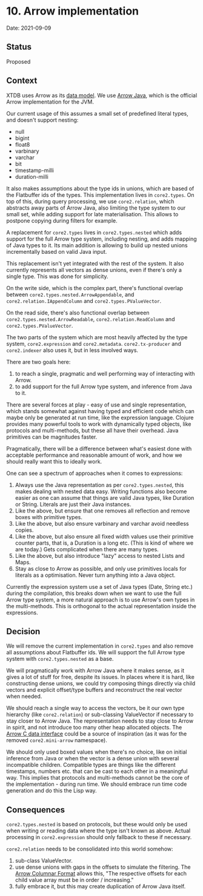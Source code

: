 # 10. Arrow implementation

Date: 2021-09-09

## Status

Proposed

## Context

XTDB uses Arrow as its [data model](0002-data-model.md). We use [Arrow
Java](https://arrow.apache.org/docs/java/index.html), which is the
official Arrow implementation for the JVM.

Our current usage of this assumes a small set of predefined literal
types, and doesn't support nesting:

- null
- bigint
- float8
- varbinary
- varchar
- bit
- timestamp-milli
- duration-milli

It also makes assumptions about the type ids in unions, which are
based of the Flatbuffer ids of the types. This implementation lives in
`core2.types`. On top of this, during query processing, we use
`core2.relation`, which abstracts away parts of Arrow Java, also
limiting the type system to our small set, while adding support for
late materialisation. This allows to postpone copying during filters
for example.

A replacement for `core2.types` lives in `core2.types.nested` which
adds support for the full Arrow type system, including nesting, and
adds mapping of Java types to it. Its main addition is allowing to
build up nested unions incrementally based on valid Java input.

This replacement isn't yet integrated with the rest of the system. It
also currently represents all vectors as dense unions, even if there's
only a single type. This was done for simplicity.

On the write side, which is the complex part, there's functional
overlap between `core2.types.nested.ArrowAppendable`, and
`core2.relation.IAppendColumn` and `core2.types.PValueVector`.

On the read side, there's also functional overlap between
`core2.types.nested.ArrowReadable`, `core2.relation.ReadColumn` and
`core2.types.PValueVector`.

The two parts of the system which are most heavily affected by the
type system, `core2.expression` and
`core2.metadata`. `core2.tx-producer` and `core2.indexer` also uses
it, but in less involved ways.

There are two goals here:

1. to reach a single, pragmatic and well performing way of interacting
   with Arrow.
2. to add support for the full Arrow type system, and inference from
   Java to it.

There are several forces at play - easy of use and single
representation, which stands somewhat against having typed and
efficient code which can maybe only be generated at run time, like the
expression language. Clojure provides many powerful tools to work with
dynamically typed objects, like protocols and multi-methods, but these
all have their overhead. Java primitives can be magnitudes faster.

Pragmatically, there will be a difference between what's easiest done
with acceptable performance and reasonable amount of work, and how we
should really want this to ideally work.

One can see a spectrum of approaches when it comes to expressions:

1. Always use the Java representation as per `core2.types.nested`,
   this makes dealing with nested data easy. Writing functions also
   become easier as one can assume that things are valid Java types,
   like Duration or String. Literals are just their Java instances.
2. Like the above, but ensure that one removes all reflection and
   remove boxes with primitive types.
3. Like the above, but also ensure varbinary and varchar avoid
   needless copies.
4. Like the above, but also ensure all fixed width values use their
   primitive counter parts, that is, a Duration is a long etc. (This
   is kind of where we are today.) Gets complicated when there are
   many types.
5. Like the above, but also introduce "lazy" access to nested Lists
   and Maps.
6. Stay as close to Arrow as possible, and only use primitives locals
   for literals as a optimisation. Never turn anything into a Java
   object.

Currently the expression system use a set of Java types (Date, String
etc.) during the compilation, this breaks down when we want to use the
full Arrow type system, a more natural approach is to use Arrow's own
types in the multi-methods. This is orthogonal to the actual
representation inside the expressions.

## Decision

We will remove the current implementation in `core2.types` and also
remove all assumptions about Flatbuffer ids. We will support the full
Arrow type system with `core2.types.nested` as a base.

We will pragmatically work with Arrow Java where it makes sense, as it
gives a lot of stuff for free, despite its issues. In places where it
is hard, like constructing dense unions, we could try composing things
directly via child vectors and explicit offset/type buffers and
reconstruct the real vector when needed.

We should reach a single way to access the vectors, be it our own type
hierarchy (like `core2.relation`) or sub-classing ValueVector if
necessary to stay closer to Arrow Java. The representation needs to
stay close to Arrow in spirit, and not introduce too many other heap
allocated objects. The [Arrow C data
interface](https://arrow.apache.org/docs/format/CDataInterface.html)
could be a source of inspiration (as it was for the removed
`core2.mini-arrow` namespace).

We should only used boxed values when there's no choice, like on
initial inference from Java or when the vector is a dense union with
several incompatible children. Compatible types are things like the
different timestamps, numbers etc. that can be cast to each other in a
meaningful way. This implies that protocols and multi-methods cannot
be the core of the implementation - during run time. We should embrace
run time code generation and do this the Lisp way.

## Consequences

`core2.types.nested` is based on protocols, but these would only be
used when writing or reading data where the type isn't known as
above. Actual processing in `core2.expression` should only fallback to
these if necessary.

`core2.relation` needs to be consolidated into this world somehow:

1. sub-class ValueVector.
2. use dense unions with gaps in the offsets to simulate the
filtering. The [Arrow Columnar
Format](https://arrow.apache.org/docs/format/Columnar.html#dense-union)
allows this, "The respective offsets for each child value array must
be in order / increasing."
3. fully embrace it, but this may create duplication of Arrow Java
itself.
